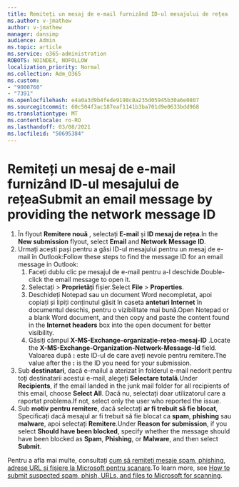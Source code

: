 ```yaml
---
title: Remiteți un mesaj de e-mail furnizând ID-ul mesajului de rețea
ms.author: v-jmathew
author: v-jmathew
manager: dansimp
audience: Admin
ms.topic: article
ms.service: o365-administration
ROBOTS: NOINDEX, NOFOLLOW
localization_priority: Normal
ms.collection: Adm_O365
ms.custom:
- "9000760"
- "7391"
ms.openlocfilehash: e4a0a3d9b4fede9198c8a235d05945b30a6e0807
ms.sourcegitcommit: 60c504f3ac187eaf1141b3ba701d9e0633bdd968
ms.translationtype: MT
ms.contentlocale: ro-RO
ms.lasthandoff: 03/08/2021
ms.locfileid: "50695384"
---
```

# <a name="submit-an-email-message-by-providing-the-network-message-id"></a><span data-ttu-id="4f796-102">Remiteți un mesaj de e-mail furnizând ID-ul mesajului de rețea</span><span class="sxs-lookup"><span data-stu-id="4f796-102">Submit an email message by providing the network message ID</span></span>

1. <span data-ttu-id="4f796-103">În flyout **Remitere nouă** , selectați **E-mail** și **ID mesaj de rețea**.</span><span class="sxs-lookup"><span data-stu-id="4f796-103">In the **New submission** flyout, select **Email** and **Network Message ID**.</span></span>
2. <span data-ttu-id="4f796-104">Urmați acești pași pentru a găsi ID-ul mesajului pentru un mesaj de e-mail în Outlook:</span><span class="sxs-lookup"><span data-stu-id="4f796-104">Follow these steps to find the message ID for an email message in Outlook:</span></span>
    1. <span data-ttu-id="4f796-105">Faceți dublu clic pe mesajul de e-mail pentru a-l deschide.</span><span class="sxs-lookup"><span data-stu-id="4f796-105">Double-click the email message to open it.</span></span>
    1. <span data-ttu-id="4f796-106">Selectați   >  **Proprietăți** fișier.</span><span class="sxs-lookup"><span data-stu-id="4f796-106">Select **File** > **Properties**.</span></span>
    1. <span data-ttu-id="4f796-107">Deschideți Notepad sau un document Word necompletat, apoi copiați și lipiți conținutul găsit în caseta **anteturi Internet** în documentul deschis, pentru o vizibilitate mai bună.</span><span class="sxs-lookup"><span data-stu-id="4f796-107">Open Notepad or a blank Word document, and then copy and paste the content found in the **Internet headers** box into the open document for better visibility.</span></span>
    1. <span data-ttu-id="4f796-108">Găsiți câmpul **X-MS-Exchange-organizație-rețea-mesaj-ID** .</span><span class="sxs-lookup"><span data-stu-id="4f796-108">Locate the **X-MS-Exchange-Organization-Network-Message-Id** field.</span></span> <span data-ttu-id="4f796-109">Valoarea după **:** este ID-ul de care aveți nevoie pentru remitere.</span><span class="sxs-lookup"><span data-stu-id="4f796-109">The value after the **:** is the ID you need for your submission.</span></span>
3. <span data-ttu-id="4f796-110">Sub **destinatari**, dacă e-mailul a aterizat în folderul e-mail nedorit pentru toți destinatarii acestui e-mail, alegeți **Selectare totală**.</span><span class="sxs-lookup"><span data-stu-id="4f796-110">Under **Recipients**, if the email landed in the junk mail folder for all recipients of this email, choose **Select All**.</span></span> <span data-ttu-id="4f796-111">Dacă nu, selectați doar utilizatorul care a raportat problema.</span><span class="sxs-lookup"><span data-stu-id="4f796-111">If not, select only the user who reported the issue.</span></span>
4. <span data-ttu-id="4f796-112">Sub **motiv pentru remitere**, dacă selectați **ar fi trebuit să fie blocat**, Specificați dacă mesajul ar fi trebuit să fie blocat ca **spam**, **phishing** sau **malware**, apoi selectați **Remitere**.</span><span class="sxs-lookup"><span data-stu-id="4f796-112">Under **Reason for submission**, if you select **Should have been blocked**, specify whether the message should have been blocked as **Spam**, **Phishing**, or **Malware**, and then select **Submit**.</span></span>

<span data-ttu-id="4f796-113">Pentru a afla mai multe, consultați [cum să remiteți mesaje spam, phishing, adrese URL și fișiere la Microsoft pentru scanare](https://go.microsoft.com/fwlink/?linkid=2101479).</span><span class="sxs-lookup"><span data-stu-id="4f796-113">To learn more, see [How to submit suspected spam, phish, URLs, and files to Microsoft for scanning](https://go.microsoft.com/fwlink/?linkid=2101479).</span></span>
